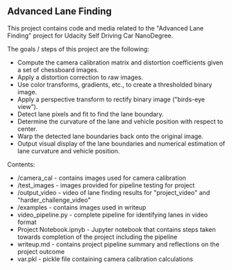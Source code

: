 ## Advanced Lane Finding

This project contains code and media related to the "Advanced Lane Finding" project for Udacity Self Driving Car NanoDegree.

The goals / steps of this project are the following:

* Compute the camera calibration matrix and distortion coefficients given a set of chessboard images.
* Apply a distortion correction to raw images.
* Use color transforms, gradients, etc., to create a thresholded binary image.
* Apply a perspective transform to rectify binary image ("birds-eye view").
* Detect lane pixels and fit to find the lane boundary.
* Determine the curvature of the lane and vehicle position with respect to center.
* Warp the detected lane boundaries back onto the original image.
* Output visual display of the lane boundaries and numerical estimation of lane curvature and vehicle position.

Contents:

* /camera_cal - contains images used for camera calibration
* /test_images - images provided for pipeline testing for project
* /output_video - video of lane finding results for "project_video" and "harder_challenge_video"
* /examples - contains images used in writeup
* video_pipeline.py - complete pipeline for identifying lanes in video format
* Project Notebook.ipnyb - Jupyter notebook that contains steps taken towards completion of the project including the pipeline
* writeup.md - contains project pipeline summary and reflections on the project outcome
* var.pkl - pickle file containing camera calibration calculations
